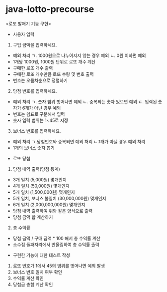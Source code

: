 # java-lotto-precourse
<로또 발매기 기능 구현>

* 사용자 입력
 1) 구입 금액을 입력하세요.
   - 예외 처리
     ㄱ. 1000원으로 나누어지지 않는 경우 예외
     ㄴ. 0원 이하면 예외
   - 1개당 1000원, 1000원 단위로 로또 개수 계산
   - 구매한 로또 개수 출력
   - 구매한 로또 개수만큼 로또 수량 및 번호 출력
   - 번호는 오름차순으로 정렬하기 
 
 2) 당첨 번호를 입력하세요.
   - 예외 처리
     ㄱ. 숫자 범위 벗어나면 예외
     ㄴ. 중복되는 숫자 있으면 예외
     ㄷ. 입력된 숫자가 6개가 아닌 경우 예외
   - 번호는 쉼표로 구분해서 입력
   - 숫자 입력 범위는 1~45로 지정

 3) 보너스 번호를 입력하세요.
   - 예외 처리
     ㄱ.당첨번호와 중복되면 예외 처리
     ㄴ.1개가 아닐 경우 예외 처리
   - 1개의 보너스 숫자 뽑기

* 로또 당첨
 1) 당첨 내역 출력(당첨 통계)
   - 3개 일치 (5,000원) 몇개인지
   - 4개 일치 (50,000원) 몇개인지
   - 5개 일치 (1,500,000원) 몇개인지
   - 5개 일치, 보너스 불일치 (30,000,000원) 몇개인지
   - 6개 일치 (2,000,000,000원) 몇개인지
   - 당첨 내역 출력하여 위와 같은 양식으로 출력
   - 당첨 금액 합 계산하기
 
 2) 총 수익률
  - 당첨 금액 / 구매 금액 * 100 해서 총 수익률 계산
  - 소수점 둘째자리에서 반올림하여 총 수익률 출력

* 구현한 기능에 대한 테스트 작성
 1) 로또 번호가 1에서 45의 범위를 벗어나면 예외 발생
 2) 보너스 번호 일치 여부 확인
 3) 수익률 계산 확인
 4) 당첨금 총합 계산 확인